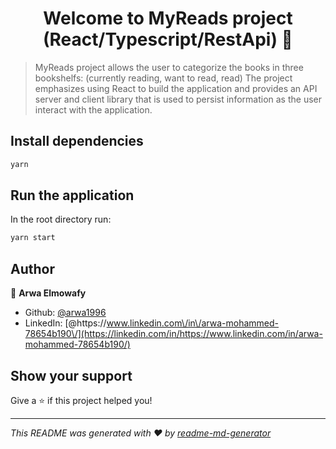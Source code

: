 <h1 align="center">Welcome to MyReads project (React/Typescript/RestApi) 👋</h1>

> MyReads project allows the user to categorize the books in three bookshelfs: (currently reading, want to read, read)
> The project emphasizes using React to build the application and provides an API server and client library that is used to persist information as the user interact with the application.

## Install dependencies

```sh
yarn
```

## Run the application

In the root directory run:

```sh
yarn start
```

## Author

👤 **Arwa Elmowafy**

- Github: [@arwa1996](https://github.com/arwa1996)
- LinkedIn: [@https:\/\/www.linkedin.com\/in\/arwa-mohammed-78654b190\/](https://linkedin.com/in/https://www.linkedin.com/in/arwa-mohammed-78654b190/)

## Show your support

Give a ⭐️ if this project helped you!

---

_This README was generated with ❤️ by [readme-md-generator](https://github.com/kefranabg/readme-md-generator)_
